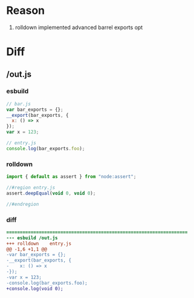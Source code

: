 # Reason
1. rolldown implemented advanced barrel exports opt
# Diff
## /out.js
### esbuild
```js
// bar.js
var bar_exports = {};
__export(bar_exports, {
  x: () => x
});
var x = 123;

// entry.js
console.log(bar_exports.foo);
```
### rolldown
```js
import { default as assert } from "node:assert";

//#region entry.js
assert.deepEqual(void 0, void 0);

//#endregion
```
### diff
```diff
===================================================================
--- esbuild	/out.js
+++ rolldown	entry.js
@@ -1,6 +1,1 @@
-var bar_exports = {};
-__export(bar_exports, {
-    x: () => x
-});
-var x = 123;
-console.log(bar_exports.foo);
+console.log(void 0);

```